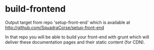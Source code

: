 build-frontend
==============

Output target from repo 'setup-front-end' which is available at http://github.com/SquadraCorse/setup-front-end

In that repo you will be able to build your front-end with grunt which will deliver these documentation pages and their static content (for CDN).

